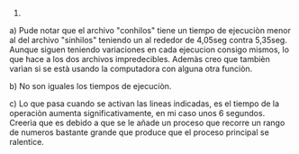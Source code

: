 1)

a)
Pude notar que el archivo "conhilos" tiene un tiempo de ejecuciòn menor al del archivo "sinhilos" teniendo un al rededor de 4,05seg contra 5,35seg. Aunque siguen teniendo variaciones en cada ejecucion consigo mismos, lo que hace a los dos archivos impredecibles. Ademàs creo que tambièn varìan si se està usando la computadora con alguna otra funciòn.

b)
No son iguales los tiempos de ejecuciòn.

c)
Lo que pasa cuando se activan las lineas indicadas, es el tiempo de la operaciòn aumenta significativamente, en mi caso unos 6 segundos. Creerìa que es debido a que se le añade un proceso que recorre un rango de numeros bastante grande que produce que el proceso principal se ralentice.

